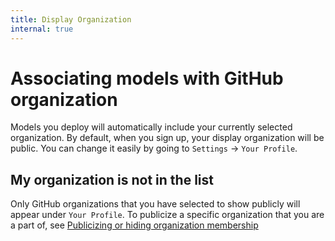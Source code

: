 ```yaml
---
title: Display Organization
internal: true
---
```


# Associating models with GitHub organization

Models you deploy will automatically include your currently selected organization. By default, when you sign up, your display organization will be public. You can change it easily by going to `Settings` -> `Your Profile`.

## My organization is not in the list

Only GitHub organizations that you have selected to show publicly will appear under `Your Profile`. To publicize a specific organization that you are a part of, see [Publicizing or hiding organization membership](https://docs.github.com/en/github/setting-up-and-managing-your-github-user-account/managing-your-membership-in-organizations/publicizing-or-hiding-organization-membership)
